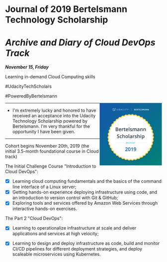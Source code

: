
# Journal of 2019 Bertelsmann Technology Scholarship 

# ***Archive and Diary of Cloud DevOps Track***

***November 15, Friday***

 Learning in-demand Cloud Computing skills 
 
 #UdacityTechScholars 
 
 #PoweredByBertelsmann

<img align="right" width="200" height="200" src="/image/Bertelsmann.jpg">

___

- I'm extremely lucky and honored to have received an acceptance into the Udacity Technology Scholarship powered by Bertelsmann. I'm very thankful for the opportunity I have been given.
___

Cohort begins Nov‍emb‍er 2‍0th, 2‍01‍9 (the initial 3.5-month foundational course in Cloud track)

The Initial Challenge Course "Introduction to Cloud DevOps":

   -[x] Learning cloud computing fundamentals and the basics of the command line interface of a Linux server;
   -[x] Getting hands-on experience deploying infrastructure using code, and an introduction to version control with Git & GitHub;
   -[x] Exploring tools and services offered by Amazon Web Services through interactive hands-on exercises.
   
The Part 2 "Cloud DevOps":  

   -[x] Learning to operationalize infrastructure at scale and deliver applications and services at high velocity;
   -[x] Learning to design and deploy infrastructure as code, build and monitor CI/CD pipelines for different deployment strategies, and deploy scaleable microservices using Kubernetes. 
  

   
   
